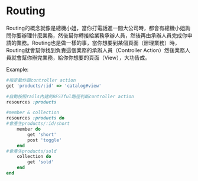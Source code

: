 # Routing

Routing的概念就像是總機小姐，當你打電話進一間大公司時，都會有總機小姐詢問你要辦理什麼業務，然後幫你轉接給業務承辦人員，然後再由承辦人員完成你申請的業務。Routing也是做一樣的事，當你想要到某個頁面（辦理業務）時，Routing就會幫你找到負責這個業務的承辦人員（Controller Action）然後業務人員就會幫你辦完業務，給你你想要的頁面（View），大功告成。


Example:

```ruby
#指定動作跟controller action
get 'products/:id' => 'catalog#view'

#自動按照rails內建的RESTful路徑判斷controller action
resources :products

#member & collection
resources :products do
#會產生products/:id/short
 	member do
		get 'short'
		post 'toggle'
	end
#會產生products/sold
	collection do
		get 'sold'
	end
end
```
